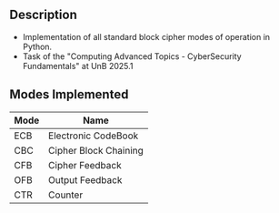 ## Description

- Implementation of all standard block cipher modes of operation in Python.
- Task of the "Computing Advanced Topics - CyberSecurity Fundamentals" at UnB 2025.1

## Modes Implemented

| Mode | Name |
|------|------|
| ECB  | Electronic CodeBook |
| CBC  | Cipher Block Chaining |
| CFB  | Cipher Feedback |
| OFB  | Output Feedback |
| CTR  | Counter |
